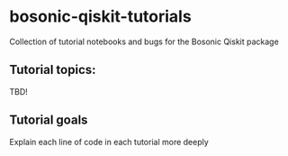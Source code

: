 # bosonic-qiskit-tutorials
Collection of tutorial notebooks and bugs for the Bosonic Qiskit package
## Tutorial topics:
TBD!

## Tutorial goals
Explain each line of code in each tutorial more deeply

